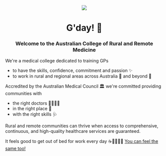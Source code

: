 <div align="center">  
  <img src="https://www.acrrm.org.au/images/default-source/logos/acrrm-logo-primary-colour.svg" />
  <h1>G'day! 🤠</h1>
  <h3>Welcome to the Australian College of Rural and Remote Medicine</h3>

</div>


We're a medical college dedicated to training GPs 
- to have the skills, confidence, commitment and passion ✨
- to work in rural and regional areas across Australia 🦘 and beyond 🐧

Accredited by the Australian Medical Council 🏛️ we're committed providing communities with
- the right doctors 👩‍⚕️👨‍⚕️ 
- in the right place 🏥
- with the right skills 🩺

Rural and remote communities can thrive when access to comprehensive, continuous, and high-quality healthcare services are guaranteed.

It feels good to get out of bed for work every day ☕👨‍💻👩‍💻 <a target=”_blank” rel="noopener noreferrer" href="https://www.acrrm.org.au/work-with-us/" >You can feel the same too!</a>

